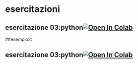 # esercitazioni

## esercitazione 03:python[![Open In Colab](https://colab.research.google.com/assets/colab-badge.svg)](https://colab.research.google.com/github/Frenz86/IFTS22/blob/main/Esercitazione02/011_intro.ipynb)

##esempio2:


## esercitazione 03:python[![Open In Colab](https://colab.research.google.com/assets/colab-badge.svg)](https://colab.research.google.com/github/OumaymaDourrou/esercitazioni/tree/main/Esercitazione03)
